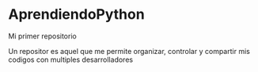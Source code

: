 # AprendiendoPython
Mi primer repositorio

Un repositor es aquel que me permite organizar, controlar y compartir mis codigos con multiples desarrolladores
